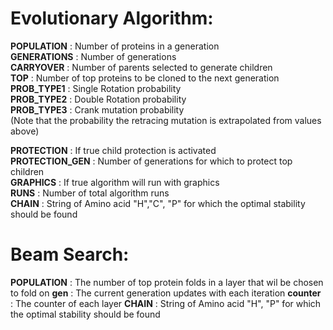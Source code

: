 # Evolutionary Algorithm:

**POPULATION** : Number of proteins in a generation<br />
**GENERATIONS** : Number of generations<br />
**CARRYOVER** : Number of parents selected to generate children<br />
**TOP** : Number of top proteins to be cloned to the next generation<br />
**PROB_TYPE1** : Single Rotation probability<br />
**PROB_TYPE2** : Double Rotation probability<br />
**PROB_TYPE3** : Crank mutation probability<br />
(Note that the probability the retracing mutation is extrapolated from values above)<br />

**PROTECTION** : If true child protection is activated<br />
**PROTECTION_GEN** : Number of generations for which to protect top children<br />
**GRAPHICS** : If true algorithm will run with graphics<br />
**RUNS** : Number of total algorithm runs<br />
**CHAIN** : String of Amino acid "H","C", "P" for which the optimal stability should be found<br />


# Beam Search:

**POPULATION** : The number of top protein folds in a layer that wil be chosen to fold on
**gen** : The current generation updates with each iteration
**counter** : The counter of each layer
**CHAIN** : String of Amino acid "H", "P" for which the optimal stability should be found<br />
